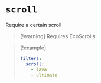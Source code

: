 # `scroll`

Require a certain scroll

> [!warning] Requires EcoScrolls

> [!example]
> ```yaml
> filters:
>   scroll:
>     - lava
>     - ultimate
> ```
